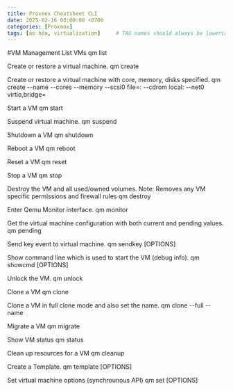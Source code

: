 ```yaml
---
title: Proxmox Cheatsheet CLI
date: 2025-02-16 00:00:00 +0700
categories: [Proxmox]
tags: [ảo hóa, virtualization]     # TAG names should always be lowercase
---
```


#VM Management
List VMs
qm list

Create or restore a virtual machine.
qm create <vmid>

Create or restore a virtual machine with core, memory, disks specified.
qm create <vmid> --name <vm-name> --cores <number-of-cores> --memory <memory-size-in-bytes> --scsi0 file=<vg-name>:<size-in-gb> --cdrom local:<iso-name> --net0 virtio,bridge=<bridge-name>

Start a VM
qm start <vmid>

Suspend virtual machine.
qm suspend <vmid>

Shutdown a VM
qm shutdown <vmid>

Reboot a VM
qm reboot <vmid>

Reset a VM
qm reset <vmid>

Stop a VM
qm stop <vmid>

Destroy the VM and all used/owned volumes.
Note: Removes any VM specific permissions and firewall rules
qm destroy <vmid>

Enter Qemu Monitor interface.
qm monitor <vmid>

Get the virtual machine configuration with both current and pending values.
qm pending <vmid>

Send key event to virtual machine.
qm sendkey <vmid> <key> [OPTIONS]

Show command line which is used to start the VM (debug info).
qm showcmd <vmid> [OPTIONS]

Unlock the VM.
qm unlock <vmid>

Clone a VM
qm clone <vmid> <newid>

Clone a VM in full clone mode and also set the name.
qm clone <vmid> <newid> --full --name <name>

Migrate a VM
qm migrate <vmid> <target-node>

Show VM status
qm status <vmid>

Clean up resources for a VM
qm cleanup <vmid> <clean-shutdown> <guest-requested>

Create a Template.
qm template <vmid> [OPTIONS]

Set virtual machine options (synchrounous API)
qm set <vmid> [OPTIONS]